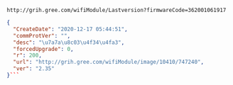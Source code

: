 `http://grih.gree.com/wifiModule/Lastversion?firmwareCode=362001061917`

```json
{
  "CreateDate": "2020-12-17 05:44:51",
  "commProtVer": "",
  "desc": "\u7a7a\u8c03\u4f34\u4fa3",
  "forcedUpgrade": 0,
  "r": 200,
  "url": "http://grih.gree.com/wifiModule/image/10410/747240",
  "ver": "2.35"
}```
